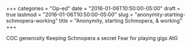 +++
categories = "Op-ed"
date = "2016-01-06T10:50:00-05:00"
draft = true
lastmod = "2016-01-06T10:50:00-05:00"
slug = "anonymity-starting-schmopera-working"
title = "Anonymity, starting Schmopera, &amp; working"
+++

COC generosity
Keeping Schmopera a secret
Fear for playing gigs
AtG
